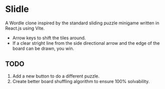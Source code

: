 # Slidle
A Wordle clone inspired by the standard sliding puzzle minigame written in React.js using Vite.
- Arrow keys to shift the tiles around.
- If a clear stright line from the side directional arrow and the edge of the board can be drawn, you win. 

## TODO
1. Add a new button to do a different puzzle.
2. Create better board shuffling algorithm to ensure 100% solvability.